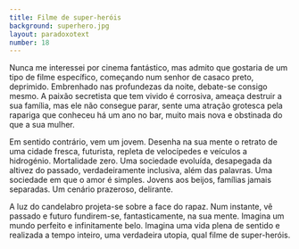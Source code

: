 ```yaml
---
title: Filme de super-heróis
background: superhero.jpg
layout: paradoxotext
number: 18
---
```


Nunca me interessei por cinema fantástico, mas admito que gostaria de um tipo de filme específico, começando num senhor de casaco preto, deprimido. Embrenhado nas profundezas da noite, debate-se consigo mesmo. A paixão secretista que tem vivido é corrosiva, ameaça destruir a sua família, mas ele não consegue parar, sente uma atração grotesca pela rapariga que conheceu há um ano no bar, muito mais nova e obstinada do que a sua mulher.

Em sentido contrário, vem um jovem. Desenha na sua mente o retrato de uma cidade fresca, futurista, repleta de velocípedes e veículos a hidrogénio. Mortalidade zero. Uma sociedade evoluída, desapegada da altivez do passado, verdadeiramente inclusiva, além das palavras. Uma sociedade em que o amor é simples. Jovens aos beijos, famílias jamais separadas. Um cenário prazeroso, delirante.

A luz do candelabro projeta-se sobre a face do rapaz. Num instante, vê passado e futuro fundirem-se, fantasticamente, na sua mente. Imagina um mundo perfeito e infinitamente belo. Imagina uma vida plena de sentido e realizada a tempo inteiro, uma verdadeira utopia, qual filme de super-heróis.
